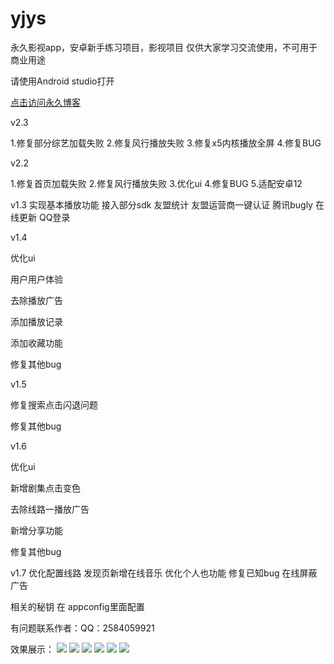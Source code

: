 # yjys
永久影视app，安卓新手练习项目，影视项目
仅供大家学习交流使用，不可用于商业用途

请使用Android studio打开

<a href="https://www.eonml.cn/">点击访问永久博客</a>

v2.3

1.修复部分综艺加载失败
2.修复风行播放失败
3.修复x5内核播放全屏
4.修复BUG

v2.2

1.修复首页加载失败
2.修复风行播放失败
3.优化ui
4.修复BUG
5.适配安卓12

v1.3 实现基本播放功能 接入部分sdk
友盟统计
友盟运营商一键认证
腾讯bugly 在线更新
QQ登录

v1.4

优化ui

用户用户体验

去除播放广告

添加播放记录

添加收藏功能

修复其他bug



v1.5

修复搜索点击闪退问题

修复其他bug



v1.6

优化ui

新增剧集点击变色

去除线路一播放广告

新增分享功能

修复其他bug



v1.7
优化配置线路
发现页新增在线音乐
优化个人也功能
修复已知bug
在线屏蔽广告

相关的秘钥 在 appconfig里面配置

有问题联系作者：QQ：2584059921

效果展示：
<img src="https://www.eonml.cn/zb_users/upload/2021/09/202109011442365914797.png">
<img src="https://www.eonml.cn/zb_users/upload/2021/09/202109011453212036583.png">
<img src="https://www.eonml.cn/zb_users/upload/2021/09/202109011453397054003.png" >
<img src="https://www.eonml.cn/zb_users/upload/2021/09/202109011505557067287.png" >
<img src="https://www.eonml.cn/zb_users/upload/2021/09/202109011506285991163.png">
<img src="https://www.eonml.cn/zb_users/upload/2021/09/202109011507066554725.png">


